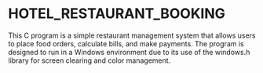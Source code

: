 # HOTEL_RESTAURANT_BOOKING
This C program is a simple restaurant management system that allows users to place food orders, calculate bills, and make payments. The program is designed to run in a Windows environment due to its use of the windows.h library for screen clearing and color management.  
